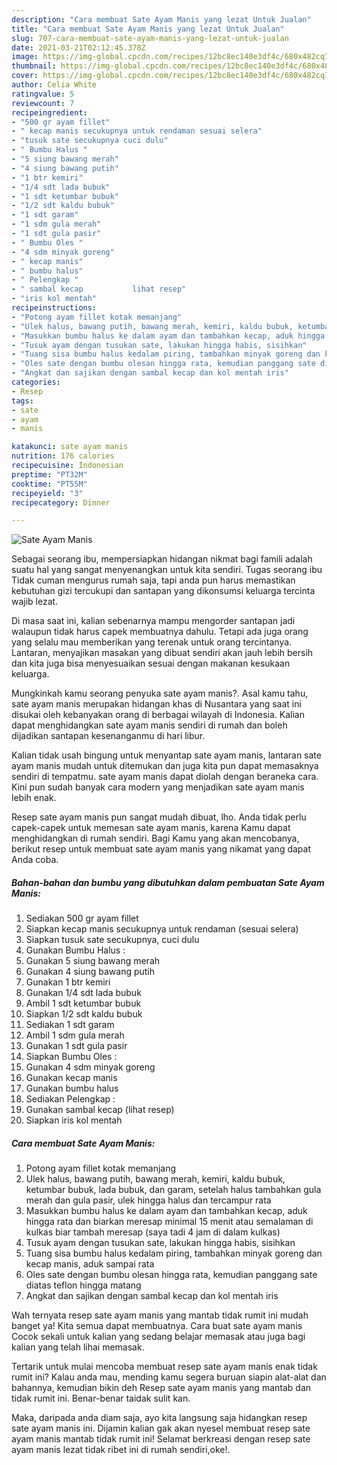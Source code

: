 ```yaml
---
description: "Cara membuat Sate Ayam Manis yang lezat Untuk Jualan"
title: "Cara membuat Sate Ayam Manis yang lezat Untuk Jualan"
slug: 707-cara-membuat-sate-ayam-manis-yang-lezat-untuk-jualan
date: 2021-03-21T02:12:45.378Z
image: https://img-global.cpcdn.com/recipes/12bc8ec140e3df4c/680x482cq70/sate-ayam-manis-foto-resep-utama.jpg
thumbnail: https://img-global.cpcdn.com/recipes/12bc8ec140e3df4c/680x482cq70/sate-ayam-manis-foto-resep-utama.jpg
cover: https://img-global.cpcdn.com/recipes/12bc8ec140e3df4c/680x482cq70/sate-ayam-manis-foto-resep-utama.jpg
author: Celia White
ratingvalue: 5
reviewcount: 7
recipeingredient:
- "500 gr ayam fillet"
- " kecap manis secukupnya untuk rendaman sesuai selera"
- "tusuk sate secukupnya cuci dulu"
- " Bumbu Halus "
- "5 siung bawang merah"
- "4 siung bawang putih"
- "1 btr kemiri"
- "1/4 sdt lada bubuk"
- "1 sdt ketumbar bubuk"
- "1/2 sdt kaldu bubuk"
- "1 sdt garam"
- "1 sdm gula merah"
- "1 sdt gula pasir"
- " Bumbu Oles "
- "4 sdm minyak goreng"
- " kecap manis"
- " bumbu halus"
- " Pelengkap "
- " sambal kecap           lihat resep"
- "iris kol mentah"
recipeinstructions:
- "Potong ayam fillet kotak memanjang"
- "Ulek halus, bawang putih, bawang merah, kemiri, kaldu bubuk, ketumbar bubuk, lada bubuk, dan garam, setelah halus tambahkan gula merah dan gula pasir, ulek hingga halus dan tercampur rata"
- "Masukkan bumbu halus ke dalam ayam dan tambahkan kecap, aduk hingga rata dan biarkan meresap minimal 15 menit atau semalaman di kulkas biar tambah meresap (saya tadi 4 jam di dalam kulkas)"
- "Tusuk ayam dengan tusukan sate, lakukan hingga habis, sisihkan"
- "Tuang sisa bumbu halus kedalam piring, tambahkan minyak goreng dan kecap manis, aduk sampai rata"
- "Oles sate dengan bumbu olesan hingga rata, kemudian panggang sate diatas teflon hingga matang"
- "Angkat dan sajikan dengan sambal kecap dan kol mentah iris"
categories:
- Resep
tags:
- sate
- ayam
- manis

katakunci: sate ayam manis 
nutrition: 176 calories
recipecuisine: Indonesian
preptime: "PT32M"
cooktime: "PT55M"
recipeyield: "3"
recipecategory: Dinner

---
```



![Sate Ayam Manis](https://img-global.cpcdn.com/recipes/12bc8ec140e3df4c/680x482cq70/sate-ayam-manis-foto-resep-utama.jpg)

Sebagai seorang ibu, mempersiapkan hidangan nikmat bagi famili adalah suatu hal yang sangat menyenangkan untuk kita sendiri. Tugas seorang ibu Tidak cuman mengurus rumah saja, tapi anda pun harus memastikan kebutuhan gizi tercukupi dan santapan yang dikonsumsi keluarga tercinta wajib lezat.

Di masa  saat ini, kalian sebenarnya mampu mengorder santapan jadi walaupun tidak harus capek membuatnya dahulu. Tetapi ada juga orang yang selalu mau memberikan yang terenak untuk orang tercintanya. Lantaran, menyajikan masakan yang dibuat sendiri akan jauh lebih bersih dan kita juga bisa menyesuaikan sesuai dengan makanan kesukaan keluarga. 



Mungkinkah kamu seorang penyuka sate ayam manis?. Asal kamu tahu, sate ayam manis merupakan hidangan khas di Nusantara yang saat ini disukai oleh kebanyakan orang di berbagai wilayah di Indonesia. Kalian dapat menghidangkan sate ayam manis sendiri di rumah dan boleh dijadikan santapan kesenanganmu di hari libur.

Kalian tidak usah bingung untuk menyantap sate ayam manis, lantaran sate ayam manis mudah untuk ditemukan dan juga kita pun dapat memasaknya sendiri di tempatmu. sate ayam manis dapat diolah dengan beraneka cara. Kini pun sudah banyak cara modern yang menjadikan sate ayam manis lebih enak.

Resep sate ayam manis pun sangat mudah dibuat, lho. Anda tidak perlu capek-capek untuk memesan sate ayam manis, karena Kamu dapat menghidangkan di rumah sendiri. Bagi Kamu yang akan mencobanya, berikut resep untuk membuat sate ayam manis yang nikamat yang dapat Anda coba.

<!--inarticleads1-->

##### Bahan-bahan dan bumbu yang dibutuhkan dalam pembuatan Sate Ayam Manis:

1. Sediakan 500 gr ayam fillet
1. Siapkan  kecap manis secukupnya untuk rendaman (sesuai selera)
1. Siapkan tusuk sate secukupnya, cuci dulu
1. Gunakan  Bumbu Halus :
1. Gunakan 5 siung bawang merah
1. Gunakan 4 siung bawang putih
1. Gunakan 1 btr kemiri
1. Gunakan 1/4 sdt lada bubuk
1. Ambil 1 sdt ketumbar bubuk
1. Siapkan 1/2 sdt kaldu bubuk
1. Sediakan 1 sdt garam
1. Ambil 1 sdm gula merah
1. Gunakan 1 sdt gula pasir
1. Siapkan  Bumbu Oles :
1. Gunakan 4 sdm minyak goreng
1. Gunakan  kecap manis
1. Gunakan  bumbu halus
1. Sediakan  Pelengkap :
1. Gunakan  sambal kecap           (lihat resep)
1. Siapkan iris kol mentah




<!--inarticleads2-->

##### Cara membuat Sate Ayam Manis:

1. Potong ayam fillet kotak memanjang
1. Ulek halus, bawang putih, bawang merah, kemiri, kaldu bubuk, ketumbar bubuk, lada bubuk, dan garam, setelah halus tambahkan gula merah dan gula pasir, ulek hingga halus dan tercampur rata
1. Masukkan bumbu halus ke dalam ayam dan tambahkan kecap, aduk hingga rata dan biarkan meresap minimal 15 menit atau semalaman di kulkas biar tambah meresap (saya tadi 4 jam di dalam kulkas)
1. Tusuk ayam dengan tusukan sate, lakukan hingga habis, sisihkan
1. Tuang sisa bumbu halus kedalam piring, tambahkan minyak goreng dan kecap manis, aduk sampai rata
1. Oles sate dengan bumbu olesan hingga rata, kemudian panggang sate diatas teflon hingga matang
1. Angkat dan sajikan dengan sambal kecap dan kol mentah iris




Wah ternyata resep sate ayam manis yang mantab tidak rumit ini mudah banget ya! Kita semua dapat membuatnya. Cara buat sate ayam manis Cocok sekali untuk kalian yang sedang belajar memasak atau juga bagi kalian yang telah lihai memasak.

Tertarik untuk mulai mencoba membuat resep sate ayam manis enak tidak rumit ini? Kalau anda mau, mending kamu segera buruan siapin alat-alat dan bahannya, kemudian bikin deh Resep sate ayam manis yang mantab dan tidak rumit ini. Benar-benar taidak sulit kan. 

Maka, daripada anda diam saja, ayo kita langsung saja hidangkan resep sate ayam manis ini. Dijamin kalian gak akan nyesel membuat resep sate ayam manis mantab tidak rumit ini! Selamat berkreasi dengan resep sate ayam manis lezat tidak ribet ini di rumah sendiri,oke!.


